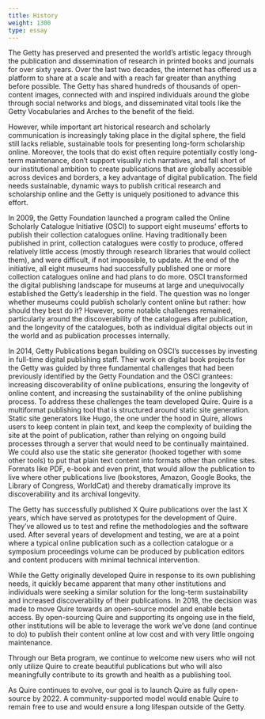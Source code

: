 ```yaml
---
title: History
weight: 1300
type: essay
---
```


The Getty has preserved and presented the world’s artistic legacy through the publication and dissemination of research in printed books and journals for over sixty years. Over the last two decades, the internet has offered us a platform to share at a scale and with a reach far greater than anything before possible. The Getty has shared hundreds of thousands of open-content images, connected with and inspired individuals around the globe through social networks and blogs, and disseminated vital tools like the Getty Vocabularies and Arches to the benefit of the field.

However, while important art historical research and scholarly communication is increasingly taking place in the digital sphere, the field still lacks reliable, sustainable tools for presenting long-form scholarship online. Moreover, the tools that do exist often require potentially costly long-term maintenance, don’t support visually rich narratives, and fall short of our institutional ambition to create publications that are globally accessible across devices and borders, a key advantage of digital publication. The field needs sustainable, dynamic ways to publish critical research and scholarship online and the Getty is uniquely positioned to advance this effort.

In 2009, the Getty Foundation launched a program called the Online Scholarly Catalogue Initiative (OSCI) to support eight museums’ efforts to publish their collection catalogues online. Having traditionally been published in print, collection catalogues were costly to produce, offered relatively little access (mostly through research libraries that would collect them), and were difficult, if not impossible, to update. At the end of the initiative, all eight museums had successfully published one or more collection catalogues online and had plans to do more. OSCI transformed the digital publishing landscape for museums at large and unequivocally established the Getty’s leadership in the field. The question was no longer whether museums could publish scholarly content online but rather: how should they best do it? However, some notable challenges remained, particularly around the discoverability of the catalogues after publication, and the longevity of the catalogues, both as individual digital objects out in the world and as publication processes internally.

In 2014, Getty Publications began building on OSCI’s successes by investing in full-time digital publishing staff. Their work on digital book projects for the Getty was guided by three fundamental challenges that had been previously identified by the Getty Foundation and the OSCI grantees: increasing discoverability of online publications, ensuring the longevity of online content, and increasing the sustainability of the online publishing process. To address these challenges the team developed Quire.
Quire is a multiformat publishing tool that is structured around static site generation. Static site generators like Hugo, the one under the hood in Quire, allows users to keep content in plain text, and keep the complexity of building the site at the point of publication, rather than relying on ongoing build processes through a server that would need to be continually maintained. We could also use the static site generator (hooked together with some other tools) to put that plain text content into formats other than online sites. Formats like PDF, e-book and even print, that would allow the publication to live where other publications live (bookstores, Amazon, Google Books, the Library of Congress, WorldCat) and thereby dramatically improve its discoverability and its archival longevity.

The Getty has successfully published X Quire publications over the last X years, which have served as prototypes for the development of Quire. They’ve allowed us to test and refine the methodologies and the software used. After several years of development and testing, we are at a point where a typical online publication such as a collection catalogue or a symposium proceedings volume can be produced by publication editors and content producers with minimal technical intervention.

While the Getty originally developed Quire in response to its own publishing needs, it quickly became apparent that many other institutions and individuals were seeking a similar solution for the long-term sustainability and increased discoverability of their publications. In 2018, the decision was made to move Quire towards an open-source model and enable beta access. By open-sourcing Quire and supporting its ongoing use in the field, other institutions will be able to leverage the work we’ve done (and continue to do) to publish their content online at low cost and with very little ongoing maintenance.

Through our Beta program, we continue to welcome new users who will not only utilize Quire to create beautiful publications but who will also meaningfully contribute to its growth and health as a publishing tool.

As Quire continues to evolve, our goal is to launch Quire as fully open-source by 2022. A community-supported model would enable Quire to remain free to use and would ensure a long lifespan outside of the Getty.
